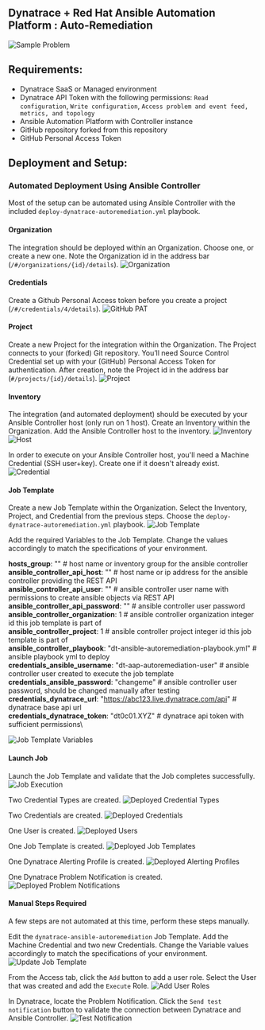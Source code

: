 ## Dynatrace + Red Hat Ansible Automation Platform : Auto-Remediation
![Sample Problem](img/sample_problem_screenshot.png)

## Requirements:
* Dynatrace SaaS or Managed environment
* Dynatrace API Token with the following permissions: `Read configuration`, `Write configuration`, `Access problem and event feed, metrics, and topology`
* Ansible Automation Platform with Controller instance
* GitHub repository forked from this repository
* GitHub Personal Access Token

## Deployment and Setup:
### Automated Deployment Using Ansible Controller
Most of the setup can be automated using Ansible Controller with the included `deploy-dynatrace-autoremediation.yml` playbook.

#### Organization
The integration should be deployed within an Organization.  Choose one, or create a new one.  Note the Organization id in the address bar (`/#/organizations/{id}/details`).
![Organization](img/organization_screenshot.png)

#### Credentials
Create a Github Personal Access token before you create a project (`/#/credentials/4/details`).
![GitHub PAT](img\Github_PersonalAccessToken.png)

#### Project
Create a new Project for the integration within the Organization.  The Project connects to your (forked) Git repository.  You’ll need Source Control Credential set up with your (GitHub) Personal Access Token for authentication.  After creation, note the Project id in the address bar (`#/projects/{id}/details`).
![Project](img/project_screenshot.png)

#### Inventory
The integration (and automated deployment) should be executed by your Ansible Controller host (only run on 1 host).  Create an Inventory within the Organization.  Add the Ansible Controller host to the inventory.
![Inventory](img/inventory_screenshot.png)
![Host](img/inventory_host_screenshot.png)

In order to execute on your Ansible Controller host, you'll need a Machine Credential (SSH user+key).  Create one if it doesn't already exist.
![Credential](img/inventory_host_credential_screenshot.png)

#### Job Template
Create a new Job Template within the Organization.  Select the Inventory, Project, and Credential from the previous steps.  Choose the `deploy-dynatrace-autoremediation.yml` playbook.
![Job Template](img/job_template_screenshot.png)

Add the required Variables to the Job Template.  Change the values accordingly to match the specifications of your environment.

**hosts_group**: "" # host name or inventory group for the ansible controller\
**ansible_controller_api_host**: "" # host name or ip address for the ansible controller providing the REST API\
**ansible_controller_api_user**: "" # ansible controller user name with permissions to create ansible objects via REST API\
**ansible_controller_api_password**: "" # ansible controller user password\
**ansible_controller_organization**: 1 # ansible controller organization integer id this job template is part of\
**ansible_controller_project**: 1 # ansible controller project integer id this job template is part of\
**ansible_controller_playbook**: "dt-ansible-autoremediation-playbook.yml" # ansible playbook yml to deploy\
**credentials_ansible_username**: "dt-aap-autoremediation-user" # ansible controller user created to execute the job template\
**credentials_ansible_password**: "changeme" # ansible controller user password, should be changed manually after testing\
**credentials_dynatrace_url**: "https://abc123.live.dynatrace.com/api" # dynatrace base api url\
**credentials_dynatrace_token**: "dt0c01.XYZ" # dynatrace api token with sufficient permissions\

![Job Template Variables](img/job_template_variables_screenshot.png)

#### Launch Job
Launch the Job Template and validate that the Job completes successfully.
![Job Execution](img/job_execution_screenshot.png)

Two Credential Types are created.
![Deployed Credential Types](img/deployed_credential_types_screenshot.png)

Two Credentials are created.
![Deployed Credentials](img/deployed_credentials_screenshot.png)

One User is created.
![Deployed Users](img/deployed_users_screenshot.png)

One Job Template is created.
![Deployed Job Templates](img/deployed_job_templates_screenshot.png)

One Dynatrace Alerting Profile is created.
![Deployed Alerting Profiles](img/deployed_alerting_profiles_screenshot.png)

One Dynatrace Problem Notification is created.
![Deployed Problem Notifications](img/deployed_problem_notifications_screenshot.png)

#### Manual Steps Required
A few steps are not automated at this time, perform these steps manually.

Edit the `dynatrace-ansible-autoremediation` Job Template.  Add the Machine Credential and two new Credentials.  Change the Variable values accordingly to match the specifications of your environment.
![Update Job Template](img/update_job_template_screenshot.png)

From the Access tab, click the `Add` button to add a user role.  Select the User that was created and add the `Execute` Role.
![Add User Roles](img/add_user_roles_screenshot.png)

In Dynatrace, locate the Problem Notification.  Click the `Send test notification` button to validate the connection between Dynatrace and Ansible Controller.
![Test Notification](img/test_notification_screenshot.png)
